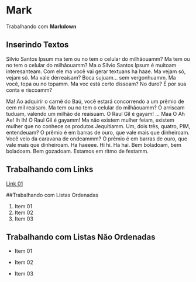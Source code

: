 # Mark
Trabalhando com **Markdown**

## Inserindo Textos
Silvio Santos Ipsum ma tem ou no tem o celular do milhãouamm? Ma tem ou no tem o celular do milhãouamm? Ma o Silvio Santos Ipsum é muitoam interesanteam. Com ele ma você vai gerar textuans ha haae. Ma vejam só, vejam só. Ma vale dérreaisam? Boca sujuam... sem vergonhuamm. Ma você, topa ou no topamm. Ma voc está certo dissoam? No duro? É por sua conta e riscoamm?

 Ma! Ao adquirir o carnê do Baú, você estará concorrendo a um prêmio de cem mil reaisam. Ma tem ou no tem o celular do milhãouamm? O arriscam tuduam, valendo um milhão de reaisuam. O Raul Gil é gayam! ... Maa O Ah Ae! Ih Ih! O Raul Gil é gayamm! Ma não existem mulher feiam, existem mulher que no conhece os produtos Jequitiamm. Um, dois três, quatro, PIM, entendeuam? O prêmio é em barras de ouro, que vale mais que dinheiroam. Você veio da caravana de ondeammm? O prêmio é em barras de ouro, que vale mais que dinheiroam. Ha haeeee. Hi hi. Ha hai. Bem boladoam, bem boladoam. Bem gozadoam. Estamos em ritmo de festamm.

## Trabalhando com Links
[Link 01](http://www.google.com.br "Clique e acesse agora!")

##Trabalhando com Listas Ordenadas
1. Item 01
2. Item 02
3. Item 03

## Trabalhando com Listas Não Ordenadas
* Item 01
- Item 02
+ Item 03

